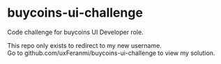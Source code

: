 # buycoins-ui-challenge
Code challenge for buycoins UI Developer role.   

This repo only exists to redirect to my new username.    
Go to github.com/uxFeranmi/buycoins-ui-challenge to view my solution.   

